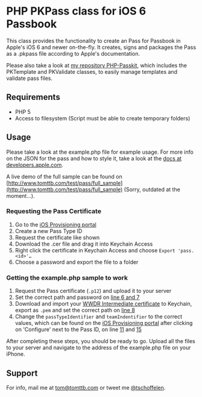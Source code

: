 # PHP PKPass class for iOS 6 Passbook
This class provides the functionality to create an Pass for Passbook in Apple's iOS 6 and newer on-the-fly. It creates, signs and packages the Pass as a .pkpass file according to Apple's documentation.

Please also take a look at [my repository PHP-Passkit](https://github.com/tschoffelen/PHP-Passkit), which includes the PKTemplate and PKValidate classes, to easily manage templates and validate pass files.

## Requirements
* PHP 5
* Access to filesystem (Script must be able to create temporary folders)

## Usage
Please take a look at the example.php file for example usage. For more info on the JSON for the pass and how to style it, take a look at the [docs at developers.apple.com](https://developer.apple.com/library/prerelease/ios/documentation/UserExperience/Reference/PassKit_Bundle/Chapters/Introduction.html).

A live demo of the full sample can be found on [http://www.tomttb.com/test/pass/full_sample](http://www.tomttb.com/test/pass/full_sample) (Sorry, outdated at the moment...).


### Requesting the Pass Certificate
1. Go to the [iOS Provisioning portal](https://developer.apple.com/ios/manage/passtypeids/ios/manage)
2. Create a new Pass Type ID
3. Request the certificate like shown
4. Download the .cer file and drag it into Keychain Access
5. Right click the certificate in Keychain Access and choose `Export 'pass.<id>'…`
6. Choose a password and export the file to a folder

### Getting the example.php sample to work
1. Request the Pass certificate (`.p12`) and upload it to your server
2. Set the correct path and password on [line 6 and 7](https://github.com/tschoffelen/PHP-PKPass/blob/master/example.php#L6)
3. Download and import your [WWDR Intermediate certificate](https://developer.apple.com/certificationauthority/AppleWWDRCA.cer) to Keychain, export as `.pem` and set the correct path on [line 8](https://github.com/tschoffelen/PHP-PKPass/blob/master/example.php#L8)
4. Change the `passTypeIdentifier` and `teamIndentifier` to the correct values, which can be found on the [iOS Provisioning portal](https://developer.apple.com/ios/manage/passtypeids/ios/manage) after clicking on 'Configure' next to the Pass ID, on line [11](https://github.com/tschoffelen/PHP-PKPass/blob/master/example.php#L10) and [15](https://github.com/tschoffelen/PHP-PKPass/blob/master/example.php#L14)

After completing these steps, you should be ready to go. Upload all the files to your server and navigate to the address of the example.php file on your iPhone.


## Support
For info, mail me at tom@tomttb.com or tweet me [@tschoffelen](http://www.twitter.com/tschoffelen).
